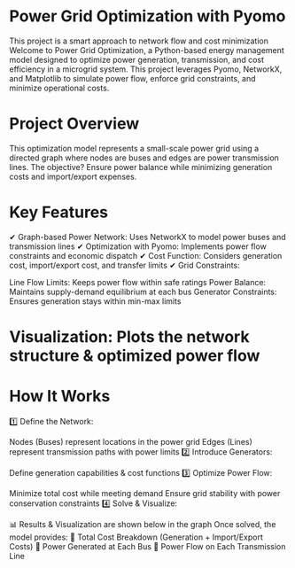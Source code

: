 # Power Grid Optimization with Pyomo 

This project is a smart approach to network flow and cost minimization
Welcome to Power Grid Optimization, a Python-based energy management model designed to optimize power generation, transmission, and cost efficiency in a microgrid system.  This project leverages Pyomo, NetworkX, and Matplotlib to simulate power flow, enforce grid constraints, and minimize operational costs.

# Project Overview
This optimization model represents a small-scale power grid using a directed graph where nodes are buses and edges are power transmission lines. The objective? Ensure power balance while minimizing generation costs and import/export expenses.

 # Key Features
✔ Graph-based Power Network: Uses NetworkX to model power buses and transmission lines
✔ Optimization with Pyomo: Implements power flow constraints and economic dispatch
✔ Cost Function: Considers generation cost, import/export cost, and transfer limits
✔ Grid Constraints:

Line Flow Limits: Keeps power flow within safe ratings
Power Balance: Maintains supply-demand equilibrium at each bus
Generator Constraints: Ensures generation stays within min-max limits

# Visualization: Plots the network structure & optimized power flow
# How It Works
1️⃣ Define the Network:

Nodes (Buses) represent locations in the power grid
Edges (Lines) represent transmission paths with power limits
2️⃣ Introduce Generators:

Define generation capabilities & cost functions
3️⃣ Optimize Power Flow:

Minimize total cost while meeting demand
Ensure grid stability with power conservation constraints
4️⃣ Solve & Visualize:


📊 Results & Visualization are shown below in the graph
Once solved, the model provides:
📌 Total Cost Breakdown (Generation + Import/Export Costs)
📌 Power Generated at Each Bus
📌 Power Flow on Each Transmission Line


